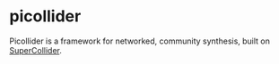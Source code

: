 picollider
==========

Picollider is a framework for networked, community synthesis, built on
[SuperCollider](http://supercollider.sourceforge.net/).
